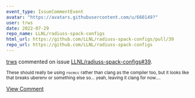 ```yaml
---
event_type: IssueCommentEvent
avatar: "https://avatars.githubusercontent.com/u/660149?"
user: trws
date: 2022-07-29
repo_name: LLNL/radiuss-spack-configs
html_url: https://github.com/LLNL/radiuss-spack-configs/pull/39
repo_url: https://github.com/LLNL/radiuss-spack-configs
---
```


<a href='https://github.com/trws' target='_blank'>trws</a> commented on issue <a href='https://github.com/LLNL/radiuss-spack-configs/pull/39' target='_blank'>LLNL/radiuss-spack-configs#39</a>.

<small>These should really be using `rocmcc` rather than clang as the compiler too, but it looks like that breaks uberenv or something else so... yeah, leaving it clang for now....</small>

<a href='https://github.com/LLNL/radiuss-spack-configs/pull/39' target='_blank'>View Comment</a>
